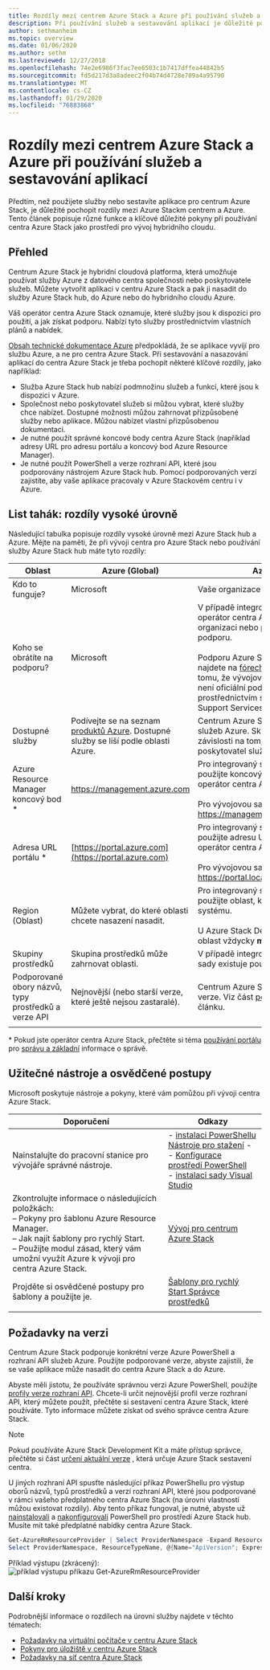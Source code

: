 ```yaml
---
title: Rozdíly mezi centrem Azure Stack a Azure při používání služeb a sestavování aplikací
description: Při používání služeb a sestavování aplikací je důležité pochopit rozdíly mezi Azure a Azure Stack hub.
author: sethmanheim
ms.topic: overview
ms.date: 01/06/2020
ms.author: sethm
ms.lastreviewed: 12/27/2018
ms.openlocfilehash: 74e2e6986f3fac7ee6503c1b7417dffea44842b5
ms.sourcegitcommit: fd5d217d3a8adeec2f04b74d4728e709a4a95790
ms.translationtype: MT
ms.contentlocale: cs-CZ
ms.lasthandoff: 01/29/2020
ms.locfileid: "76883868"
---
```

# <a name="differences-between-azure-stack-hub-and-azure-when-using-services-and-building-apps"></a>Rozdíly mezi centrem Azure Stack a Azure při používání služeb a sestavování aplikací

Předtím, než použijete služby nebo sestavíte aplikace pro centrum Azure Stack, je důležité pochopit rozdíly mezi Azure Stackm centrem a Azure. Tento článek popisuje různé funkce a klíčové důležité pokyny při používání centra Azure Stack jako prostředí pro vývoj hybridního cloudu.

## <a name="overview"></a>Přehled

Centrum Azure Stack je hybridní cloudová platforma, která umožňuje používat služby Azure z datového centra společnosti nebo poskytovatele služeb. Můžete vytvořit aplikaci v centru Azure Stack a pak ji nasadit do služby Azure Stack hub, do Azure nebo do hybridního cloudu Azure.

Váš operátor centra Azure Stack oznamuje, které služby jsou k dispozici pro použití, a jak získat podporu. Nabízí tyto služby prostřednictvím vlastních plánů a nabídek.

[Obsah technické dokumentace Azure](/azure) předpokládá, že se aplikace vyvíjí pro službu Azure, a ne pro centra Azure Stack. Při sestavování a nasazování aplikací do centra Azure Stack je třeba pochopit některé klíčové rozdíly, jako například:

* Služba Azure Stack hub nabízí podmnožinu služeb a funkcí, které jsou k dispozici v Azure.
* Společnost nebo poskytovatel služeb si můžou vybrat, které služby chce nabízet. Dostupné možnosti můžou zahrnovat přizpůsobené služby nebo aplikace. Můžou nabízet vlastní přizpůsobenou dokumentaci.
* Je nutné použít správné koncové body centra Azure Stack (například adresy URL pro adresu portálu a koncový bod Azure Resource Manager).
* Je nutné použít PowerShell a verze rozhraní API, které jsou podporovány nástrojem Azure Stack hub. Pomocí podporovaných verzí zajistíte, aby vaše aplikace pracovaly v Azure Stackovém centru i v Azure.

## <a name="cheat-sheet-high-level-differences"></a>List tahák: rozdíly vysoké úrovně

Následující tabulka popisuje rozdíly vysoké úrovně mezi Azure Stack hub a Azure. Mějte na paměti, že při vývoji centra pro Azure Stack nebo používání služby Azure Stack hub máte tyto rozdíly:

| Oblast | Azure (Global) | Azure Stack Hub |
| -------- | ------------- | ----------|
| Kdo to funguje? | Microsoft | Vaše organizace nebo poskytovatel služeb.|
| Koho se obrátíte na podporu? | Microsoft | V případě integrovaného systému kontaktujte operátor centra Azure Stack (ve vaší organizaci nebo poskytovateli služeb) pro podporu.<br><br>Podporu Azure Stack Development Kit (ASDK) najdete na [fórech Microsoftu](https://social.msdn.microsoft.com/Forums/en-US/home?forum=AzureStack). Vzhledem k tomu, že vývojová sada je zkušební prostředí, není oficiální podpora nabídnuta prostřednictvím služeb Microsoft Customer Support Services (CSS).
| Dostupné služby | Podívejte se na seznam [produktů Azure](https://azure.microsoft.com/services/?b=17.04b). Dostupné služby se liší podle oblasti Azure. | Centrum Azure Stack podporuje podmnožinu služeb Azure. Skutečné služby se budou lišit v závislosti na tom, co vaše organizace nebo poskytovatel služeb zvolí jako nabídky.
| Azure Resource Manager koncový bod * | https://management.azure.com | Pro integrovaný systém Azure Stack hub použijte koncový bod, který poskytuje váš operátor centra Azure Stack.<br><br>Pro vývojovou sadu použijte: https://management.local.azurestack.external.
| Adresa URL portálu * | [https://portal.azure.com](https://portal.azure.com) | Pro integrovaný systém Azure Stack hub použijte adresu URL, kterou poskytuje operátor centra Azure Stack.<br><br>Pro vývojovou sadu použijte: https://portal.local.azurestack.external.
| Region (Oblast) | Můžete vybrat, do které oblasti chcete nasazení nasadit. | Pro integrovaný systém Azure Stack hub použijte oblast, která je k dispozici ve vašem systému.<br><br>U Azure Stack Development Kit (ASDK) bude oblast vždycky **místní**.
| Skupiny prostředků | Skupina prostředků může zahrnovat oblasti. | V případě integrovaných systémů i vývojové sady existuje pouze jedna oblast.
|Podporované obory názvů, typy prostředků a verze API | Nejnovější (nebo starší verze, které ještě nejsou zastaralé). | Centrum Azure Stack podporuje konkrétní verze. Viz část [požadavky na verzi](#version-requirements) v tomto článku.
| | |

\* Pokud jste operátor centra Azure Stack, přečtěte si téma [používání portálu](../operator/azure-stack-manage-portals.md) pro [správu a základní](../operator/azure-stack-manage-basics.md) informace o správě.

## <a name="helpful-tools-and-best-practices"></a>Užitečné nástroje a osvědčené postupy

Microsoft poskytuje nástroje a pokyny, které vám pomůžou při vývoji centra Azure Stack.

| Doporučení | Odkazy |
| -------- | ------------- |
| Nainstalujte do pracovní stanice pro vývojáře správné nástroje. | - [instalaci PowerShellu](../operator/azure-stack-powershell-install.md)<br>[Nástroje pro stažení](../operator/azure-stack-powershell-download.md) - <br>- [Konfigurace prostředí PowerShell](azure-stack-powershell-configure-user.md)<br>- [instalaci sady Visual Studio](azure-stack-install-visual-studio.md)
| Zkontrolujte informace o následujících položkách:<br>– Pokyny pro šablonu Azure Resource Manager.<br>– Jak najít šablony pro rychlý Start.<br>– Použijte modul zásad, který vám umožní využít Azure k vývoji pro centra Azure Stack. | [Vývoj pro centrum Azure Stack](azure-stack-developer.md) |
| Projděte si osvědčené postupy pro šablony a použijte je. | [Šablony pro rychlý Start Správce prostředků](https://aka.ms/aa6yz42)
| | |

## <a name="version-requirements"></a>Požadavky na verzi

Centrum Azure Stack podporuje konkrétní verze Azure PowerShell a rozhraní API služeb Azure. Použijte podporované verze, abyste zajistili, že se vaše aplikace může nasadit do centra Azure Stack a do Azure.

Abyste měli jistotu, že používáte správnou verzi Azure PowerShell, použijte [profily verze rozhraní API](azure-stack-version-profiles.md). Chcete-li určit nejnovější profil verze rozhraní API, který můžete použít, přečtěte si sestavení centra Azure Stack, které používáte. Tyto informace můžete získat od svého správce centra Azure Stack.

> [!NOTE]
> Pokud používáte Azure Stack Development Kit a máte přístup správce, přečtěte si část [určení aktuální verze](../operator/azure-stack-updates.md) , která určuje Azure Stack sestavení centra.

U jiných rozhraní API spusťte následující příkaz PowerShellu pro výstup oborů názvů, typů prostředků a verzí rozhraní API, které jsou podporované v rámci vašeho předplatného centra Azure Stack (na úrovni vlastností můžou existovat rozdíly). Aby tento příkaz fungoval, je nutné, abyste už [nainstalovali](../operator/azure-stack-powershell-install.md) a [nakonfigurovali](azure-stack-powershell-configure-user.md) PowerShell pro prostředí Azure Stack hub. Musíte mít také předplatné nabídky centra Azure Stack.

```powershell
Get-AzureRmResourceProvider | Select ProviderNamespace -Expand ResourceTypes | Select * -Expand ApiVersions | `
Select ProviderNamespace, ResourceTypeName, @{Name="ApiVersion"; Expression={$_}} 
```

Příklad výstupu (zkrácený): ![příklad výstupu příkazu Get-AzureRmResourceProvider](media/azure-stack-considerations/image1.png)

## <a name="next-steps"></a>Další kroky

Podrobnější informace o rozdílech na úrovni služby najdete v těchto tématech:

* [Požadavky na virtuální počítače v centru Azure Stack](azure-stack-vm-considerations.md)
* [Pokyny pro úložiště v centru Azure Stack](azure-stack-acs-differences.md)
* [Požadavky na síť centra Azure Stack](azure-stack-network-differences.md)
